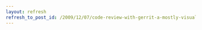 ```yaml
---
layout: refresh
refresh_to_post_id: /2009/12/07/code-review-with-gerrit-a-mostly-visual-guide
---
```

